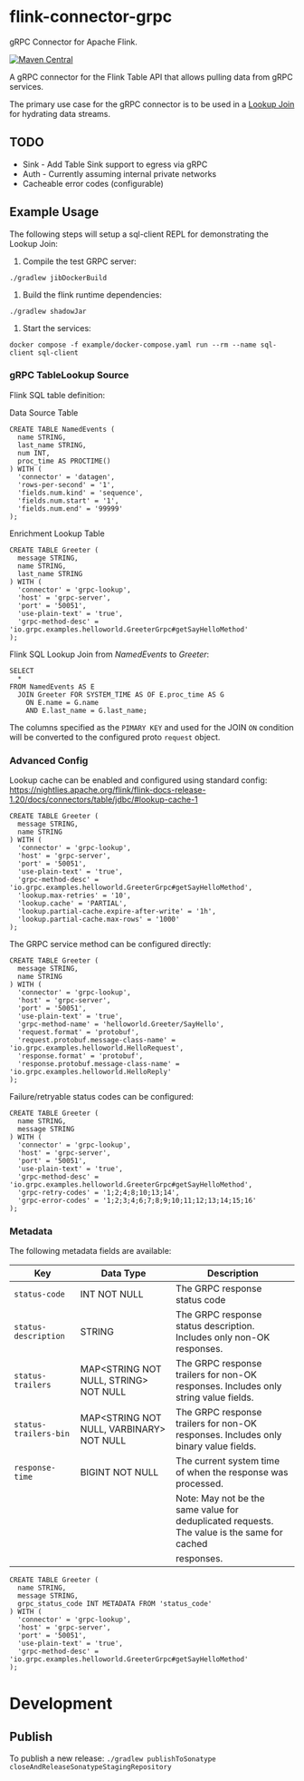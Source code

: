 # flink-connector-grpc

gRPC Connector for Apache Flink.

[![Maven Central](https://img.shields.io/maven-central/v/io.github.ikstewa/flink-connector-grpc)](https://central.sonatype.com/artifact/io.github.ikstewa/flink-connector-grpc)

A gRPC connector for the Flink Table API that allows pulling data from gRPC services.

The primary use case for the gRPC connector is to be used in a [Lookup Join](https://nightlies.apache.org/flink/flink-docs-release-1.20/docs/dev/table/sql/queries/joins/#lookup-join) for hydrating data streams.

## TODO

- Sink - Add Table Sink support to egress via gRPC
- Auth - Currently assuming internal private networks
- Cacheable error codes (configurable)

## Example Usage

The following steps will setup a sql-client REPL for demonstrating the Lookup Join:

1. Compile the test GRPC server:

```shell
./gradlew jibDockerBuild
```

1. Build the flink runtime dependencies:

```shell
./gradlew shadowJar
```

1. Start the services:

```shell
docker compose -f example/docker-compose.yaml run --rm --name sql-client sql-client
```

### gRPC TableLookup Source

Flink SQL table definition:

Data Source Table

```roomsql
CREATE TABLE NamedEvents (
  name STRING,
  last_name STRING,
  num INT,
  proc_time AS PROCTIME()
) WITH (
  'connector' = 'datagen',
  'rows-per-second' = '1',
  'fields.num.kind' = 'sequence',
  'fields.num.start' = '1',
  'fields.num.end' = '99999'
);
```

Enrichment Lookup Table

```roomsql
CREATE TABLE Greeter (
  message STRING,
  name STRING,
  last_name STRING
) WITH (
  'connector' = 'grpc-lookup',
  'host' = 'grpc-server',
  'port' = '50051',
  'use-plain-text' = 'true',
  'grpc-method-desc' = 'io.grpc.examples.helloworld.GreeterGrpc#getSayHelloMethod'
);
```

Flink SQL Lookup Join from _NamedEvents_ to _Greeter_:

```roomsql
SELECT
  *
FROM NamedEvents AS E
  JOIN Greeter FOR SYSTEM_TIME AS OF E.proc_time AS G
    ON E.name = G.name
    AND E.last_name = G.last_name;
```

The columns specified as the `PIMARY KEY` and used for the JOIN `ON` condition
will be converted to the configured proto `request` object.

### Advanced Config

Lookup cache can be enabled and configured using standard config:
<https://nightlies.apache.org/flink/flink-docs-release-1.20/docs/connectors/table/jdbc/#lookup-cache-1>

```roomsql
CREATE TABLE Greeter (
  message STRING,
  name STRING
) WITH (
  'connector' = 'grpc-lookup',
  'host' = 'grpc-server',
  'port' = '50051',
  'use-plain-text' = 'true',
  'grpc-method-desc' = 'io.grpc.examples.helloworld.GreeterGrpc#getSayHelloMethod',
  'lookup.max-retries' = '10',
  'lookup.cache' = 'PARTIAL',
  'lookup.partial-cache.expire-after-write' = '1h',
  'lookup.partial-cache.max-rows' = '1000'
);
```

The GRPC service method can be configured directly:

```roomsql
CREATE TABLE Greeter (
  message STRING,
  name STRING
) WITH (
  'connector' = 'grpc-lookup',
  'host' = 'grpc-server',
  'port' = '50051',
  'use-plain-text' = 'true',
  'grpc-method-name' = 'helloworld.Greeter/SayHello',
  'request.format' = 'protobuf',
  'request.protobuf.message-class-name' = 'io.grpc.examples.helloworld.HelloRequest',
  'response.format' = 'protobuf',
  'response.protobuf.message-class-name' = 'io.grpc.examples.helloworld.HelloReply'
);
```

Failure/retryable status codes can be configured:

```roomsql
CREATE TABLE Greeter (
  name STRING,
  message STRING
) WITH (
  'connector' = 'grpc-lookup',
  'host' = 'grpc-server',
  'port' = '50051',
  'use-plain-text' = 'true',
  'grpc-method-desc' = 'io.grpc.examples.helloworld.GreeterGrpc#getSayHelloMethod',
  'grpc-retry-codes' = '1;2;4;8;10;13;14',
  'grpc-error-codes' = '1;2;3;4;6;7;8;9;10;11;12;13;14;15;16'
);
```

### Metadata

The following metadata fields are available:

<!-- markdownlint-disable MD013 -->

| Key                   | Data Type                                | Description                                                                                 |
| --------------------- | ---------------------------------------- | ------------------------------------------------------------------------------------------- |
| `status-code`         | INT NOT NULL                             | The GRPC response status code                                                               |
| `status-description`  | STRING                                   | The GRPC response status description. Includes only non-OK responses.                       |
| `status-trailers`     | MAP<STRING NOT NULL, STRING> NOT NULL    | The GRPC response trailers for non-OK responses. Includes only string value fields.         |
| `status-trailers-bin` | MAP<STRING NOT NULL, VARBINARY> NOT NULL | The GRPC response trailers for non-OK responses. Includes only binary value fields.         |
| `response-time`       | BIGINT NOT NULL                          | The current system time of when the response was processed.                                 |
|                       |                                          | Note: May not be the same value for deduplicated requests. The value is the same for cached |
|                       |                                          | responses.                                                                                  |

<!-- markdownlint-enable MD013 -->

```roomsql
CREATE TABLE Greeter (
  name STRING,
  message STRING,
  grpc_status_code INT METADATA FROM 'status_code'
) WITH (
  'connector' = 'grpc-lookup',
  'host' = 'grpc-server',
  'port' = '50051',
  'use-plain-text' = 'true',
  'grpc-method-desc' = 'io.grpc.examples.helloworld.GreeterGrpc#getSayHelloMethod'
);
```

# Development

## Publish

To publish a new release:
`./gradlew publishToSonatype closeAndReleaseSonatypeStagingRepository`
